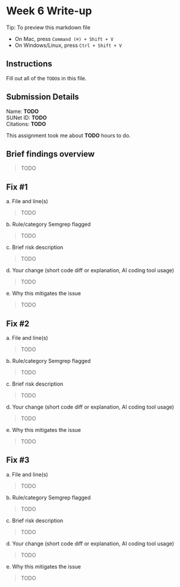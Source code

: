 # Week 6 Write-up
Tip: To preview this markdown file
- On Mac, press `Command (⌘) + Shift + V`
- On Windows/Linux, press `Ctrl + Shift + V`

## Instructions

Fill out all of the `TODO`s in this file.

## Submission Details

Name: **TODO** \
SUNet ID: **TODO** \
Citations: **TODO**

This assignment took me about **TODO** hours to do. 


## Brief findings overview 
> TODO

## Fix #1
a. File and line(s)
> TODO

b. Rule/category Semgrep flagged
> TODO

c. Brief risk description
> TODO

d. Your change (short code diff or explanation, AI coding tool usage)
> TODO

e. Why this mitigates the issue
> TODO

## Fix #2
a. File and line(s)
> TODO

b. Rule/category Semgrep flagged
> TODO

c. Brief risk description
> TODO

d. Your change (short code diff or explanation, AI coding tool usage)
> TODO

e. Why this mitigates the issue
> TODO

## Fix #3
a. File and line(s)
> TODO

b. Rule/category Semgrep flagged
> TODO

c. Brief risk description
> TODO

d. Your change (short code diff or explanation, AI coding tool usage)
> TODO

e. Why this mitigates the issue
> TODO